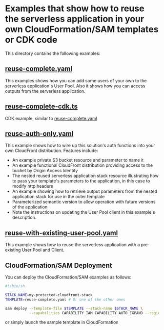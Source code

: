 # Examples that show how to reuse the serverless application in your own CloudFormation/SAM templates or CDK code

This directory contains the following examples:

## [reuse-complete.yaml](./reuse-complete.yaml)

This examples shows how you can add some users of your own to the serverless application's User Pool. Also it shows how you can access outputs from the serverless application.

## [reuse-complete-cdk.ts](./reuse-complete-cdk.ts)

CDK example, similar to [reuse-complete.yaml](./reuse-complete.yaml)

## [reuse-auth-only.yaml](./reuse-auth-only.yaml)

This example shows how to wire up this solution's auth functions into your own CloudFront distribution. Features include:

- An example private S3 bucket resource and parameter to name it
- An example functional CloudFront distribution providing access to the bucket by Origin Access Identity
- The nested reused serverless application stack resource illustrating how to pass your template's parameters to the application, in this case to modify http headers
- An example showing how to retrieve output parameters from the nested application stack for use in the outer template
- Parameterized semantic version to allow operation with future versions of the application
- Note the instructions on updating the User Pool client in this example's description.

## [reuse-with-existing-user-pool.yaml](./reuse-with-existing-user-pool.yaml)

This example shows how to reuse the serverless application with a pre-existing User Pool and Client.

## CloudFormation/SAM Deployment

You can deploy the CloudFormation/SAM examples as follows:

```sh
#!/bin/sh

STACK_NAME=my-protected-cloudfront-stack
TEMPLATE=reuse-complete.yaml # Or one of the other ones

sam deploy --template-file $TEMPLATE --stack-name $STACK_NAME \
           --capabilities CAPABILITY_IAM CAPABILITY_AUTO_EXPAND --region us-east-1

```

or simply launch the sample template in CloudFormation
